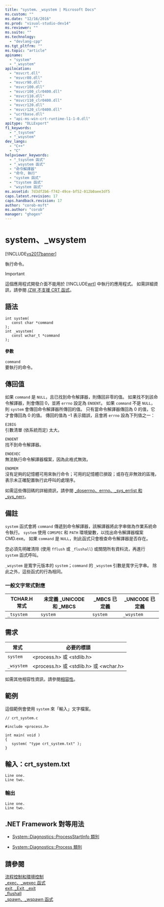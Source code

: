 ```yaml
---
title: "system、_wsystem | Microsoft Docs"
ms.custom: ""
ms.date: "12/16/2016"
ms.prod: "visual-studio-dev14"
ms.reviewer: ""
ms.suite: ""
ms.technology: 
  - "devlang-cpp"
ms.tgt_pltfrm: ""
ms.topic: "article"
apiname: 
  - "system"
  - "_wsystem"
apilocation: 
  - "msvcrt.dll"
  - "msvcr80.dll"
  - "msvcr90.dll"
  - "msvcr100.dll"
  - "msvcr100_clr0400.dll"
  - "msvcr110.dll"
  - "msvcr110_clr0400.dll"
  - "msvcr120.dll"
  - "msvcr120_clr0400.dll"
  - "ucrtbase.dll"
  - "api-ms-win-crt-runtime-l1-1-0.dll"
apitype: "DLLExport"
f1_keywords: 
  - "_tsystem"
  - "_wsystem"
dev_langs: 
  - "C++"
  - "C"
helpviewer_keywords: 
  - "_tsystem 函式"
  - "_wsystem 函式"
  - "命令解譯器"
  - "命令, 執行"
  - "system 函式"
  - "tsystem 函式"
  - "wsystem 函式"
ms.assetid: 7d3df2b6-f742-49ce-bf52-012b0aee3df5
caps.latest.revision: 17
caps.handback.revision: 17
author: "corob-msft"
ms.author: "corob"
manager: "ghogen"
---
```

# system、_wsystem
[!INCLUDE[vs2017banner](../../assembler/inline/includes/vs2017banner.md)]

執行命令。  
  
> [!IMPORTANT]
>  這個應用程式開發介面不能用於 [!INCLUDE[wrt](../../atl/reference/includes/wrt_md.md)] 中執行的應用程式。  如需詳細資訊，請參閱 [\/ZW 不支援 CRT 函式](http://msdn.microsoft.com/library/windows/apps/jj606124.aspx)。  
  
## 語法  
  
```  
int system(  
   const char *command   
);  
int _wsystem(  
   const wchar_t *command   
);  
```  
  
#### 參數  
 `command`  
 要執行的命令。  
  
## 傳回值  
 如果 `command` 是 `NULL`，且已找到命令解譯器，則傳回非零的值。  如果找不到該命令解譯器，則會傳回 0，並將 `errno` 設定為 `ENOENT`。  如果 `command` 不是 `NULL`，則 `system` 會傳回命令解譯器所傳回的值。  只有當命令解譯器傳回為 0 的值，它才會傳回為 0 的值。  傳回的值為 –1 表示錯誤，且會將 `errno` 設為下列值之一：  
  
 `E2BIG`  
 引數清單 \(依系統而定\) 太大。  
  
 `ENOENT`  
 找不到命令解譯器。  
  
 `ENOEXEC`  
 無法執行命令解譯器檔案，因為此格式無效。  
  
 `ENOMEM`  
 沒有足夠的記憶體可用來執行命令；可用的記憶體已損毀；或存在非無效的區塊，表示未正確配置執行此呼叫的處理序。  
  
 如需這些傳回碼的詳細資訊，請參閱 [\_doserrno、errno、\_sys\_errlist 和 \_sys\_nerr](../../c-runtime-library/errno-doserrno-sys-errlist-and-sys-nerr.md)。  
  
## 備註  
 `system` 函式會將 `command` 傳遞到命令解譯器，該解譯器將此字串做為作業系統命令執行。  `system` 使用 `COMSPEC` 和 `PATH` 環境變數，以找出命令解譯器檔案 CMD.exe。  如果 `command` 是 `NULL`，則此函式只會檢查命令解譯器是否存在。  
  
 您必須先明確清除 \(使用 `fflush` 或 `_flushall`\) 或關閉所有資料流，再進行 `system` 函式呼叫。  
  
 `_wsystem` 是寬字元版本的 `system`；`command` 的 `_wsystem` 引數是寬字元字串。  除此之外，這些函式的行為相同。  
  
### 一般文字常式對應  
  
|TCHAR.H 常式|未定義 \_UNICODE 和 \_MBCS|\_MBCS 已定義|\_UNICODE 已定義|  
|----------------|----------------------------|----------------|-------------------|  
|`_tsystem`|`system`|`system`|`_wsystem`|  
  
## 需求  
  
|常式|必要的標頭|  
|--------|-----------|  
|`system`|\<process.h\> 或 \<stdlib.h\>|  
|`_wsystem`|\<process.h\> 或 \<stdlib.h\> 或 \<wchar.h\>|  
  
 如需其他相容性資訊，請參閱[相容性](../../c-runtime-library/compatibility.md)。  
  
## 範例  
 這個範例會使用 `system` 來「輸入」文字檔案。  
  
```  
// crt_system.c  
  
#include <process.h>  
  
int main( void )  
{  
   system( "type crt_system.txt" );  
}  
```  
  
## 輸入：crt\_system.txt  
  
```  
Line one.  
Line two.  
```  
  
### 輸出  
  
```  
Line one.  
Line two.  
```  
  
## .NET Framework 對等用法  
  
-   [System::Diagnostics::ProcessStartInfo 類別](https://msdn.microsoft.com/en-us/library/system.diagnostics.processstartinfo.aspx)  
  
-   [System::Diagnostics::Process 類別](https://msdn.microsoft.com/en-us/library/system.diagnostics.process.aspx)  
  
## 請參閱  
 [流程控制和環境控制](../../c-runtime-library/process-and-environment-control.md)   
 [\_exec、\_wexec 函式](../../c-runtime-library/exec-wexec-functions.md)   
 [exit, \_Exit, \_exit](../../c-runtime-library/reference/exit-exit-exit.md)   
 [\_flushall](../../c-runtime-library/reference/flushall.md)   
 [\_spawn、\_wspawn 函式](../../c-runtime-library/spawn-wspawn-functions.md)